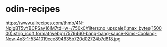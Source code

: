 # odin-recipes

https://www.allrecipes.com/thmb/4N-NpIgBT5vYBCPSay16IM7tdHw=/750x0/filters:no_upscale():max_bytes(150000):strip_icc():format(webp)/7579460-bang-bang-sauce-Kims-Cooking-Now-4x3-1-5341019cce894635b720d02724b7d818.jpg
